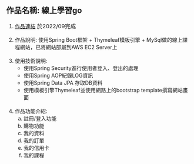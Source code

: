 <body>
    <div>
        <h2>作品名稱: 線上學習go</h2>
    </div>
    <ol>
        <li>
            <a href="http://13.56.232.122:8080/">作品連結</a>
            <span style="margin-right: 20px; font-size: 15px; font-weight: normal;">於2022/09完成</span> 
        </li>
        <br>
        <li>
            作品說明: 使用Spring Boot框架 + Thymeleaf模板引擎 + MySql做的線上課程網站，已將網站部屬到AWS EC2 Server上
        </li>
        <br>
        <li>
            使用技術說明:
            <ul>
                <li>使用Spring Security進行使用者登入、登出的處理</li>
                <li>使用Spring AOP紀錄LOG資訊</li>
                <li>使用Spring Data JPA 存取DB資料</li>
                <li>使用模板引擎Thymeleaf並使用網路上的bootstrap template撰寫網站畫面</li>
            </ul>
        </li>
        <br>
        <li>
            作品功能介紹: 
            <ol type="a">
                <li>註冊/登入功能</li>
                <li>購物功能</li>
                <li>我的資料</li>
                <li>我的訂單</li>
                <li>我的信用卡</li>
                <li>我的課程</li>
            </ol>
        </li>
    </ol>
</body>
